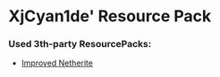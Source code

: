 # XjCyan1de' Resource Pack

### Used 3th-party ResourcePacks:
* [Improved Netherite](https://www.planetminecraft.com/texture_pack/improved-netherite-by-toxteer/)
